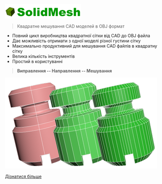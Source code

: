 
![](img/logo.png)


> Квадратне мешування CAD моделей в OBJ формат
- Повний цикл виробництва квадратної сітки від CAD до OBJ файла
- Дає можливість отримати з одної моделі різної густини сітку
- Максимально продуктивний для мешування CAD файлів в квадратну сітку
- Велика кількість інструментів
- Простий в користуванні

> **Виправлення -- Направлення -- Мешування**


![](img/logoShowcase/showall2_small.png)

[Дізнатися більше](getstarted)
